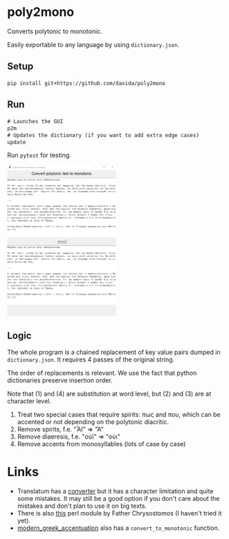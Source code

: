 # poly2mono

Converts polytonic to monotonic.

Easily exportable to any language by using `dictionary.json`.

## Setup

```
pip install git+https://github.com/daxida/poly2mono
```

## Run

```
# Launches the GUI
p2m
# Updates the dictionary (if you want to add extra edge cases)
update
```

Run `pytest` for testing.

<img src="https://github.com/daxida/poly2mono/blob/master/others/example.png" style="width: 50%; height: 50%">

## Logic

The whole program is a chained replacement of key value pairs dumped in `dictionary.json`. It requires 4 passes of the original string.

The order of replacements is relevant. We use the fact that python dictionaries preserve insertion order.

Note that (1) and (4) are substitution at word level, but (2) and (3) are at character level.

1. Treat two special cases that require spirits:
   πως and που, which can be accented or not depending on the polytonic diacritic.
2. Remove spirits, f.e. "ἏΙ" => "Ά"
3. Remove diaeresis, f.e. "ούϊ" => "ούι"
4. Remove accents from monosyllables (lots of case by case)

# Links

- Translatum has a [converter](https://www.translatum.gr/converter/p2m/polytonika-se-monotonika.php) but it has a character limitation and quite some mistakes. It may still be a good option if you don't care about the mistakes and don't plan to use it on big texts.
- There is also [this](https://github.com/gitpan/Lingua-EL-Poly2Mono) perl module by Father Chrysostomos (I haven't tried it yet).
- [modern_greek_accentuation](https://github.com/PicusZeus/modern_greek_accentuation) also has a `convert_to_monotonic` function.
